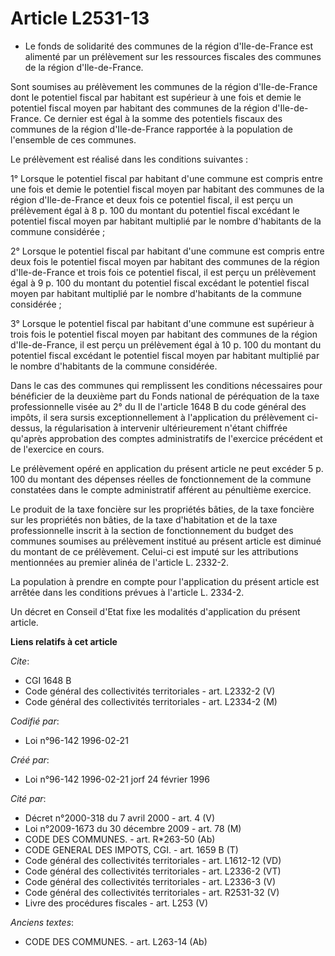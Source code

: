 # Article L2531-13

- Le fonds de solidarité des communes de la région d'Ile-de-France est alimenté par un prélèvement sur les ressources
fiscales des communes de la région d'Ile-de-France.

Sont soumises au prélèvement les communes de la région d'Ile-de-France dont le potentiel fiscal par habitant est supérieur à
une fois et demie le potentiel fiscal moyen par habitant des communes de la région d'Ile-de-France. Ce dernier est égal à la
somme des potentiels fiscaux des communes de la région d'Ile-de-France rapportée à la population de l'ensemble de ces
communes.

Le prélèvement est réalisé dans les conditions suivantes :

1° Lorsque le potentiel fiscal par habitant d'une commune est compris entre une fois et demie le potentiel fiscal moyen par
habitant des communes de la région d'Ile-de-France et deux fois ce potentiel fiscal, il est perçu un prélèvement égal à 8 p.
100 du montant du potentiel fiscal excédant le potentiel fiscal moyen par habitant multiplié par le nombre d'habitants de la
commune considérée ;

2° Lorsque le potentiel fiscal par habitant d'une commune est compris entre deux fois le potentiel fiscal moyen par habitant
des communes de la région d'Ile-de-France et trois fois ce potentiel fiscal, il est perçu un prélèvement égal à 9 p. 100 du
montant du potentiel fiscal excédant le potentiel fiscal moyen par habitant multiplié par le nombre d'habitants de la commune
considérée ;

3° Lorsque le potentiel fiscal par habitant d'une commune est supérieur à trois fois le potentiel fiscal moyen par habitant
des communes de la région d'Ile-de-France, il est perçu un prélèvement égal à 10 p. 100 du montant du potentiel fiscal
excédant le potentiel fiscal moyen par habitant multiplié par le nombre d'habitants de la commune considérée.

Dans le cas des communes qui remplissent les conditions nécessaires pour bénéficier de la deuxième part du Fonds national de
péréquation de la taxe professionnelle visée au 2° du II de l'article 1648 B du code général des impôts, il sera sursis
exceptionnellement à l'application du prélèvement ci-dessus, la régularisation à intervenir ultérieurement n'étant chiffrée
qu'après approbation des comptes administratifs de l'exercice précédent et de l'exercice en cours.

Le prélèvement opéré en application du présent article ne peut excéder 5 p. 100 du montant des dépenses réelles de
fonctionnement de la commune constatées dans le compte administratif afférent au pénultième exercice.

Le produit de la taxe foncière sur les propriétés bâties, de la taxe foncière sur les propriétés non bâties, de la taxe
d'habitation et de la taxe professionnelle inscrit à la section de fonctionnement du budget des communes soumises au
prélèvement institué au présent article est diminué du montant de ce prélèvement. Celui-ci est imputé sur les attributions
mentionnées au premier alinéa de l'article L. 2332-2.

La population à prendre en compte pour l'application du présent article est arrêtée dans les conditions prévues à l'article
L. 2334-2.

Un décret en Conseil d'Etat fixe les modalités d'application du présent article.

**Liens relatifs à cet article**

_Cite_:

  - CGI 1648 B
  - Code général des collectivités territoriales - art. L2332-2 (V)
  - Code général des collectivités territoriales - art. L2334-2 (M)

_Codifié par_:

  - Loi n°96-142 1996-02-21

_Créé par_:

  - Loi n°96-142 1996-02-21 jorf 24 février 1996

_Cité par_:

  - Décret n°2000-318 du 7 avril 2000 - art. 4 (V)
  - Loi n°2009-1673 du 30 décembre 2009 - art. 78 (M)
  - CODE DES COMMUNES. - art. R*263-50 (Ab)
  - CODE GENERAL DES IMPOTS, CGI. - art. 1659 B (T)
  - Code général des collectivités territoriales - art. L1612-12 (VD)
  - Code général des collectivités territoriales - art. L2336-2 (VT)
  - Code général des collectivités territoriales - art. L2336-3 (V)
  - Code général des collectivités territoriales - art. R2531-32 (V)
  - Livre des procédures fiscales - art. L253 (V)

_Anciens textes_:

  - CODE DES COMMUNES. - art. L263-14 (Ab)
